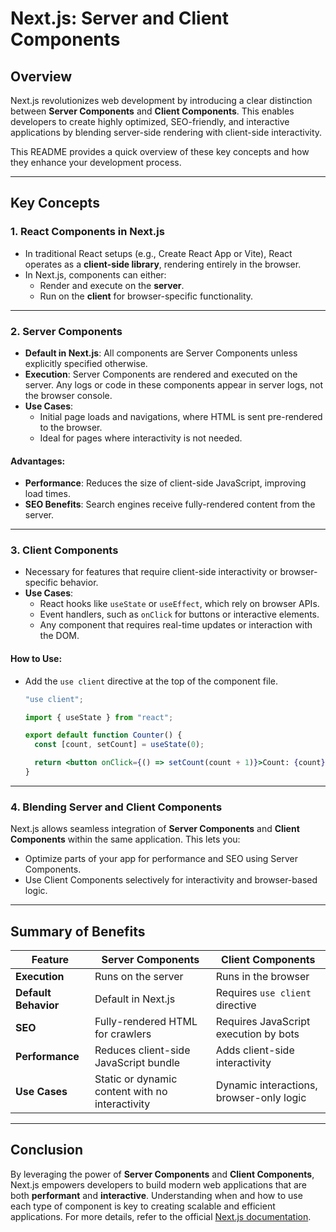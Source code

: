 # Next.js: Server and Client Components

## Overview

Next.js revolutionizes web development by introducing a clear distinction between **Server Components** and **Client Components**. This enables developers to create highly optimized, SEO-friendly, and interactive applications by blending server-side rendering with client-side interactivity.

This README provides a quick overview of these key concepts and how they enhance your development process.

---

## Key Concepts

### 1. **React Components in Next.js**

- In traditional React setups (e.g., Create React App or Vite), React operates as a **client-side library**, rendering entirely in the browser.
- In Next.js, components can either:
  - Render and execute on the **server**.
  - Run on the **client** for browser-specific functionality.

---

### 2. **Server Components**

- **Default in Next.js**: All components are Server Components unless explicitly specified otherwise.
- **Execution**: Server Components are rendered and executed on the server. Any logs or code in these components appear in server logs, not the browser console.
- **Use Cases**:
  - Initial page loads and navigations, where HTML is sent pre-rendered to the browser.
  - Ideal for pages where interactivity is not needed.

#### **Advantages**:

- **Performance**: Reduces the size of client-side JavaScript, improving load times.
- **SEO Benefits**: Search engines receive fully-rendered content from the server.

---

### 3. **Client Components**

- Necessary for features that require client-side interactivity or browser-specific behavior.
- **Use Cases**:
  - React hooks like `useState` or `useEffect`, which rely on browser APIs.
  - Event handlers, such as `onClick` for buttons or interactive elements.
  - Any component that requires real-time updates or interaction with the DOM.

#### **How to Use**:

- Add the `use client` directive at the top of the component file.

  ```jsx
  "use client";

  import { useState } from "react";

  export default function Counter() {
    const [count, setCount] = useState(0);

    return <button onClick={() => setCount(count + 1)}>Count: {count}</button>;
  }
  ```

---

### 4. **Blending Server and Client Components**

Next.js allows seamless integration of **Server Components** and **Client Components** within the same application. This lets you:

- Optimize parts of your app for performance and SEO using Server Components.
- Use Client Components selectively for interactivity and browser-based logic.

---

## Summary of Benefits

| Feature              | Server Components                               | Client Components                        |
| -------------------- | ----------------------------------------------- | ---------------------------------------- |
| **Execution**        | Runs on the server                              | Runs in the browser                      |
| **Default Behavior** | Default in Next.js                              | Requires `use client` directive          |
| **SEO**              | Fully-rendered HTML for crawlers                | Requires JavaScript execution by bots    |
| **Performance**      | Reduces client-side JavaScript bundle           | Adds client-side interactivity           |
| **Use Cases**        | Static or dynamic content with no interactivity | Dynamic interactions, browser-only logic |

---

## Conclusion

By leveraging the power of **Server Components** and **Client Components**, Next.js empowers developers to build modern web applications that are both **performant** and **interactive**. Understanding when and how to use each type of component is key to creating scalable and efficient applications. For more details, refer to the official [Next.js documentation](https://nextjs.org/docs).

